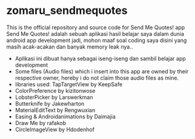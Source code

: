 # zomaru_sendmequotes
This is the official repository and source code for Send Me Quotes! app 
Send Me Quotes! adalah sebuah aplikasi hasil belajar saya dalam dunia android app development
jadi, mohon maaf soal coding saya disini yang masih acak-acakan dan banyak memory leak nya..

- Aplikasi ini dibuat hanya sebagai iseng-iseng dan sambil belajar app development
- Some files (Audio files) which i insert into this app are owned by their respective owner, hereby i do not claim those audio files as mine.
- libraries used: TapTargetView by KeepSafe
- ColorPreference by kizitonwose
- LobsterPicker by Larswerkman
- Butterknife by Jakewharton
- MaterialEditText by Rengwuxian
- Easing & Androidanimations by Daimajia
- Draw Me by rafakob
- CircleImageView by Hdodenhof
